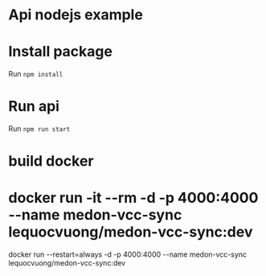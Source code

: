 # Api nodejs example

# Install package

Run `npm install`

# Run api

Run `npm run start`

# build docker

# docker run -it --rm -d -p 4000:4000 --name medon-vcc-sync lequocvuong/medon-vcc-sync:dev

docker run --restart=always -d -p 4000:4000 --name medon-vcc-sync lequocvuong/medon-vcc-sync:dev
